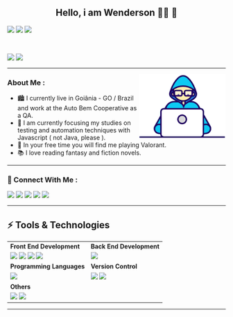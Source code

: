 <h2 align="center">Hello, i am Wenderson 👨‍💻 🌱</h2>

[<img src="https://badges.pufler.dev/visits/wenderson-me/wenderson-me?style=for-the-badge&color=teal"/>](#)
[<img src="https://badges.pufler.dev/repos/wenderson-me?style=for-the-badge&color=teal"/>](#)
[<img src="https://badges.pufler.dev/years/wenderson-me?style=for-the-badge&color=teal"/>](#)

<br/>

[<img src="https://img.shields.io/badge/%F0%9F%A7%A1-Programming-blue?style=for-the-badge&color=orange"/>](#)
[<img src="https://img.shields.io/badge/%F0%9F%92%9C-Anime-blue?style=for-the-badge&color=purple"/>](#)


----


<img src="https://github.com/wenderson-me/wenderson-me/blob/master/assets/Developer.gif" align="right" heigth="150" width="200" />

### About Me :

- 🏙  I currently live in Goiânia - GO / Brazil and work at the Auto Bem Cooperative as a QA.
- 🐻 I am currently focusing my studies on testing and automation techniques with Javascript ( not Java, please ).
- 🚩 In your free time you will find me playing Valorant.
- 📚 I love reading fantasy and fiction novels.



----


### 📱 Connect With Me :
[<img src="https://img.shields.io/badge/instagram-%23e4405f.svg?&style=for-the-badge&logo=instagram&logoColor=white"/>](https://www.instagram.com/w___0o0___w/)
[<img src="https://img.shields.io/badge/twitter-%231da1f2.svg?&style=for-the-badge&logo=twitter&logoColor=white"/>](https://twitter.com/W___0o0___W)
[<img src="https://img.shields.io/badge/linkedin-%230077b5.svg?&style=for-the-badge&logo=linkedin&logoColor=white"/>](https://www.linkedin.com/in/wenderson-monteiro-430118197/)
[<img src="https://img.shields.io/badge/discord-%237289da.svg?&style=for-the-badge&logo=discord&logoColor=white"/>](https://discord.com/users/547110674652856320)
[<img src="https://img.shields.io/badge/spotify-%231ed760.svg?&style=for-the-badge&logo=spotify&logoColor=white"/>](https://open.spotify.com/user/6cz9k155id668ophifh01rexb?si=Sv0PqXXBTQ-9qOWlnC5dFw)


----


## ⚡ Tools & Technologies

| | |
|--- |--- |
|__Front End Development__|__Back End Development__|
|[<img src="https://img.shields.io/badge/html5-%23e34f26.svg?&style=for-the-badge&logo=html5&logoColor=white"/>](#) [<img src="https://img.shields.io/badge/css3-%231572b6.svg?&style=for-the-badge&logo=css3&logoColor=white"/>](#) [<img src="https://img.shields.io/badge/javascript%20-%23323330.svg?&style=for-the-badge&logo=javascript&logoColor=%23F7DF1E"/>](#) [<img src="https://img.shields.io/badge/bootstrap-%23563d7c.svg?&style=for-the-badge&logo=bootstrap&logoColor=white"/>](#) | [<img src="https://img.shields.io/badge/node.js%20-%2343853D.svg?&style=for-the-badge&logo=node.js&logoColor=white"/>](#) |
|__Programming Languages__|__Version Control__|
|[<img src="https://img.shields.io/badge/c%20-%2300599C.svg?&style=for-the-badge&logo=c&logoColor=white"/>](#) |[<img src="https://img.shields.io/badge/git-%23f05032.svg?&style=for-the-badge&logo=git&logoColor=white"/>](#) [<img src="https://img.shields.io/badge/github-%23f05032.svg?&style=for-the-badge&logo=github&logoColor=white"/>](#)  |
|__Others__|
|[<img src="https://img.shields.io/badge/ubuntu-%23e95420.svg?&style=for-the-badge&logo=ubuntu&logoColor=white"/>](#) [<img src="https://img.shields.io/badge/vs%20code-%23007acc.svg?&style=for-the-badge&logo=visual%20studio%20code&logoColor=white"/>](#) |
---
